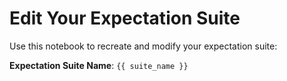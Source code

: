 # Edit Your Expectation Suite
Use this notebook to recreate and modify your expectation suite:

**Expectation Suite Name**: `{{ suite_name }}`

